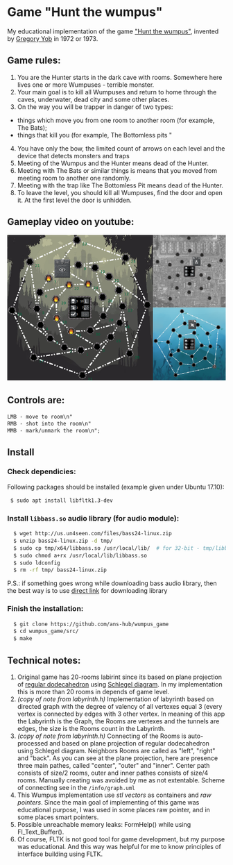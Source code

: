 # Game "Hunt the wumpus"

My educational implementation of the game ["Hunt the wumpus"](https://en.wikipedia.org/wiki/Hunt_the_Wumpus), invented by [Gregory Yob](https://en.wikipedia.org/wiki/Gregory_Yob) in 1972 or 1973. 

## Game rules:

1. You are the Hunter starts in the dark cave with rooms. Somewhere here lives one or more Wumpuses - terrible monster.
2. Your main goal is to kill all Wumpuses and return to home through the caves, underwater, dead city and some other places.
3. On the way you will be trapper in danger of two types:
  - things which move you from one room to another room (for example, The Bats);
  - things that kill you (for example, The Bottomless pits "
4. You have only the bow, the limited count of arrows on each level and the device that detects monsters and traps
5. Meeting of the Wumpus and the Hunter means dead of the Hunter.
6. Meeting with The Bats or similar things is means that you moved from meeting room to another one randomly.
7. Meeting with the trap like The Bottomless Pit means dead of the Hunter.
8. To leave the level, you should kill all Wumpuses, find the door and open it. At the first level the door is unhidden.

## Gameplay video on youtube:

<p align="center" width="60%"><a href="https://youtu.be/L6cQTQEMzes"><img src="screenshot.png"></a></p>

## Controls are:

```
LMB - move to room\n"
RMB - shot into the room\n"
MMB - mark/unmark the room\n";
```

## Install

### Check dependicies:

Following packages should be installed (example given under Ubuntu 17.10):

```bash
 $ sudo apt install libfltk1.3-dev
```

### Install `libbass.so` audio library (for audio module):

```bash
  $ wget http://us.un4seen.com/files/bass24-linux.zip
  $ unzip bass24-linux.zip -d tmp/
  $ sudo cp tmp/x64/libbass.so /usr/local/lib/  # for 32-bit - tmp/libbass.so
  $ sudo chmod a+rx /usr/local/lib/libbass.so
  $ sudo ldconfig
  $ rm -rf tmp/ bass24-linux.zip
```

P.S.: if something goes wrong while downloading bass audio library, then the best way is to use [direct link](https://www.un4seen.com/bass.html) for downloading library

### Finish the installation:

```bash
  $ git clone https://github.com/ans-hub/wumpus_game
  $ cd wumpus_game/src/
  $ make
```

## Technical notes:

1. Original game has 20-rooms labirint since its based on plane projection of [regular dodecahedron](https://en.wikipedia.org/wiki/Regular_dodecahedron) using [Schlegel diagram](https://en.wikipedia.org/wiki/Schlegel_diagram). In my implementation this is more than 20 rooms in depends of game level.
2. *(copy of note from labyrinth.h)* Implementation of labyrinth based on directed graph with the degree of valency of all vertexes equal 3 (every vertex is connected by edges with 3 other vertex. In meaning of this app the Labyrinth is the Graph, the Rooms are vertexes and the tunnels are edges, the size is the Rooms count in the Labyrinth.
3. *(copy of note from labyrinth.h)* Connecting of the Rooms is auto-processed and based on plane projection of regular dodecahedron using Schlegel diagram. Neighbors Rooms are called as "left", "right" and "back". As you can see at the plane projection, here are presence three main pathes, called "center", "outer" and "inner". Center path consists of size/2 rooms, outer and inner pathes consists of size/4 rooms. Manually creating was avoided by me as not extentable. Scheme of connecting see in the `/info/graph.uml`
4. This Wumpus implementation use *stl vectors* as containers and *raw pointers*. Since the main goal of implementing of this game was educational purpose, I was used in some places raw pointer, and in some places smart pointers.
5. Possible unreachable memory leaks: FormHelp() while using Fl_Text_Buffer().
6. Of course, FLTK is not good tool for game development, but my purpose was educational. And this way was helpful for me to know principles of interface building using FLTK.
